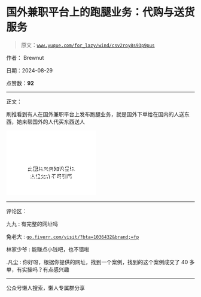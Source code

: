 # 国外兼职平台上的跑腿业务：代购与送货服务

> 原文：[`www.yuque.com/for_lazy/wind/csv2roy8s93p9pus`](https://www.yuque.com/for_lazy/wind/csv2roy8s93p9pus)

作者： Brewnut

日期：2024-08-29

点赞数：**92**

* * *

正文：

刷推看到有人在国外兼职平台上发布跑腿业务，就是国外下单给在国内的人送东西，她来帮国外的人代买东西送人

![](img/ce1156a4d740a26bbf004212a33e458c.png "None")

* * *

评论区：

九九 : 有完整的网址吗

兔老大 : [`go.fiverr.com/visit/?bta=1036432&brand;=fp`](https://go.fiverr.com/visit/?bta=1036432&brand=fp) 

林家少爷 : 能赚点小钱吧，也不错啦

.凡尘 : 你好呀，根据你提供的网址，找到一个案例，找到的这个案例成交了 40 多单，有实操吗？有点感兴趣

* * *

公众号懒人搜索，懒人专属群分享